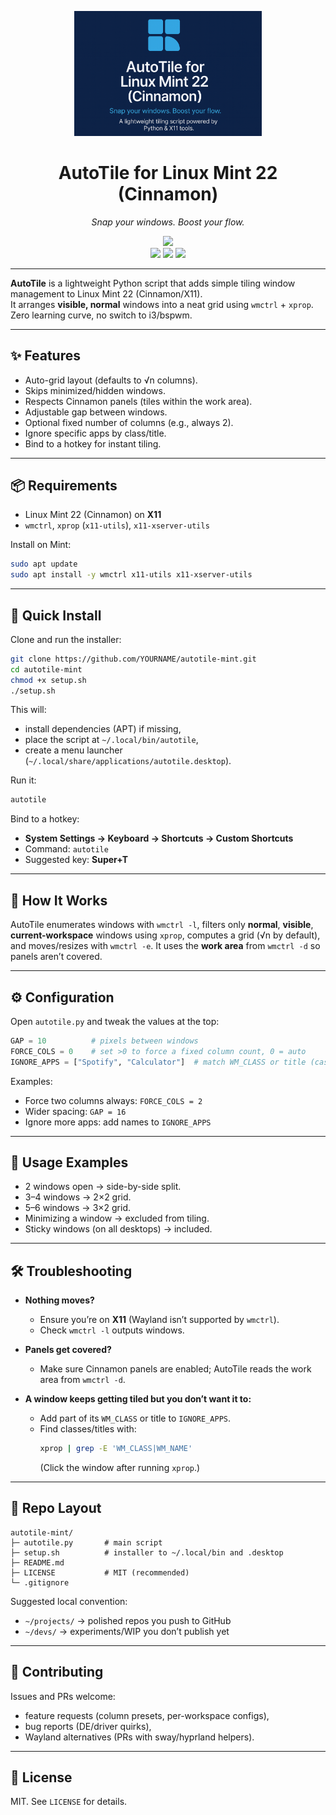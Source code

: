 <p align="center">
  <img src="assets/autotile-logo.png" width="300px" alt="AutoTile Logo" />
</p>

<h1 align="center">AutoTile for Linux Mint 22 (Cinnamon)</h1>
<p align="center"><i>Snap your windows. Boost your flow.</i></p>

<p align="center">
  <a href="https://ko-fi.com/gusinfosec"><img src="https://img.shields.io/badge/Support%20me%20on-Ko--fi-FF5E5B?logo=ko-fi&logoColor=white" /></a><br/>
  <img src="https://img.shields.io/badge/license-MIT-green.svg"/>
  <img src="https://img.shields.io/badge/status-stable-brightgreen"/>
  <img src="https://img.shields.io/github/stars/gusinfosec/autotile-mint?style=social"/>
</p>


---

**AutoTile** is a lightweight Python script that adds simple tiling window management to Linux Mint 22 (Cinnamon/X11).  
It arranges **visible, normal** windows into a neat grid using `wmctrl` + `xprop`. Zero learning curve, no switch to i3/bspwm.

---

## ✨ Features

- Auto-grid layout (defaults to √n columns).
- Skips minimized/hidden windows.
- Respects Cinnamon panels (tiles within the work area).
- Adjustable gap between windows.
- Optional fixed number of columns (e.g., always 2).
- Ignore specific apps by class/title.
- Bind to a hotkey for instant tiling.

---

## 📦 Requirements

- Linux Mint 22 (Cinnamon) on **X11**
- `wmctrl`, `xprop` (`x11-utils`), `x11-xserver-utils`

Install on Mint:
```bash
sudo apt update
sudo apt install -y wmctrl x11-utils x11-xserver-utils
```

---

## 🚀 Quick Install

Clone and run the installer:

```bash
git clone https://github.com/YOURNAME/autotile-mint.git
cd autotile-mint
chmod +x setup.sh
./setup.sh
```

This will:
- install dependencies (APT) if missing,
- place the script at `~/.local/bin/autotile`,
- create a menu launcher (`~/.local/share/applications/autotile.desktop`).

Run it:
```bash
autotile
```

Bind to a hotkey:
- **System Settings → Keyboard → Shortcuts → Custom Shortcuts**
- Command: `autotile`
- Suggested key: **Super+T**

---

## 🧠 How It Works

AutoTile enumerates windows with `wmctrl -l`, filters only **normal**, **visible**, **current-workspace** windows using `xprop`, computes a grid (√n by default), and moves/resizes with `wmctrl -e`. It uses the **work area** from `wmctrl -d` so panels aren’t covered.

---

## ⚙️ Configuration

Open `autotile.py` and tweak the values at the top:

```python
GAP = 10          # pixels between windows
FORCE_COLS = 0    # set >0 to force a fixed column count, 0 = auto
IGNORE_APPS = ["Spotify", "Calculator"]  # match WM_CLASS or title (case-insensitive)
```

Examples:
- Force two columns always: `FORCE_COLS = 2`
- Wider spacing: `GAP = 16`
- Ignore more apps: add names to `IGNORE_APPS`

---

## 🧪 Usage Examples

- 2 windows open → side-by-side split.  
- 3–4 windows → 2×2 grid.  
- 5–6 windows → 3×2 grid.  
- Minimizing a window → excluded from tiling.  
- Sticky windows (on all desktops) → included.  

---

## 🛠 Troubleshooting

- **Nothing moves?**  
  - Ensure you’re on **X11** (Wayland isn’t supported by `wmctrl`).  
  - Check `wmctrl -l` outputs windows.  

- **Panels get covered?**  
  - Make sure Cinnamon panels are enabled; AutoTile reads the work area from `wmctrl -d`.  

- **A window keeps getting tiled but you don’t want it to:**  
  - Add part of its `WM_CLASS` or title to `IGNORE_APPS`.  
  - Find classes/titles with:  
    ```bash
    xprop | grep -E 'WM_CLASS|WM_NAME'
    ```  
    (Click the window after running `xprop`.)  

---

## 📁 Repo Layout

```
autotile-mint/
├─ autotile.py       # main script
├─ setup.sh          # installer to ~/.local/bin and .desktop
├─ README.md
├─ LICENSE           # MIT (recommended)
└─ .gitignore
```

Suggested local convention:
- `~/projects/` → polished repos you push to GitHub  
- `~/devs/`     → experiments/WIP you don’t publish yet  

---

## 🤝 Contributing

Issues and PRs welcome:
- feature requests (column presets, per-workspace configs),
- bug reports (DE/driver quirks),
- Wayland alternatives (PRs with sway/hyprland helpers).

---

## 📝 License

MIT. See `LICENSE` for details.
